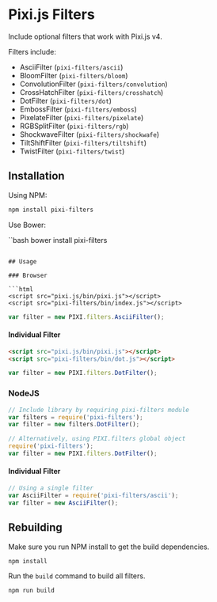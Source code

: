 # Pixi.js Filters

Include optional filters that work with Pixi.js v4.

Filters include:

* AsciiFilter (`pixi-filters/ascii`)
* BloomFilter (`pixi-filters/bloom`)
* ConvolutionFilter (`pixi-filters/convolution`)
* CrossHatchFilter (`pixi-filters/crosshatch`)
* DotFilter (`pixi-filters/dot`)
* EmbossFilter (`pixi-filters/emboss`)
* PixelateFilter (`pixi-filters/pixelate`)
* RGBSplitFilter (`pixi-filters/rgb`)
* ShockwaveFilter (`pixi-filters/shockwafe`)
* TiltShiftFilter (`pixi-filters/tiltshift`)
* TwistFilter (`pixi-filters/twist`)

## Installation

Using NPM:

```bash
npm install pixi-filters
```
Use Bower:

``bash
bower install pixi-filters
```

## Usage 

### Browser

```html
<script src="pixi.js/bin/pixi.js"></script>
<script src="pixi-filters/bin/index.js"></script>
```
```js
var filter = new PIXI.filters.AsciiFilter();
```

#### Individual Filter

```html
<script src="pixi.js/bin/pixi.js"></script>
<script src="pixi-filters/bin/dot.js"></script>
```
```js
var filter = new PIXI.filters.DotFilter();
```

### NodeJS

```js
// Include library by requiring pixi-filters module
var filters = require('pixi-filters');
var filter = new filters.DotFilter();

// Alternatively, using PIXI.filters global object
require('pixi-filters');
var filter = new PIXI.filters.DotFilter();
```

#### Individual Filter

```js
// Using a single filter
var AsciiFilter = require('pixi-filters/ascii');
var filter = new AsciiFilter();
```

## Rebuilding

Make sure you run NPM install to get the build dependencies.

```bash
npm install
```

Run the `build` command to build all filters.

```bash
npm run build
```